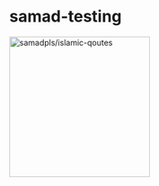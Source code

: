 # samad-testing
<img src='https://islamic-qoutes.herokuapp.com/' height=250 alt='samadpls/islamic-qoutes'>
 
